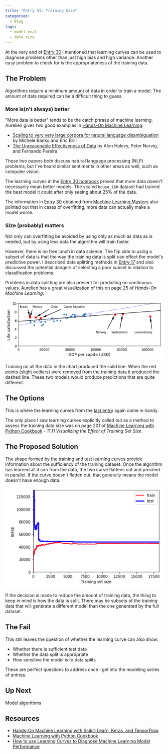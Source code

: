 ```yaml
---
title: "Entry 31: Training Size"
categories:
  - Blog
tags:
  - model-eval
  - data size
---
```


At the very end of [Entry 30](https://julielinx.github.io/blog/30_learning_curves_imp_perform/) I mentioned that learning curves can be used to diagnose problems other than just high bias and high variance. Another easy problem to check for is the appropriateness of the training data.

## The Problem

Algorithms require a minimum amount of data in order to train a model. The amount of data required can be a difficult thing to guess.

### More is(n't always) better

"More data is better" tends to be the catch phrase of machine learning. Aurelien gives two good examples in [Hands-On Machine Learning](https://www.amazon.com/Hands-Machine-Learning-Scikit-Learn-TensorFlow/dp/1492032646):

- [Scaling to very very large corpora for natural language disambiguation](homl.info/6) by Michele Banko and Eric Brill
- [The Unreasonable Effectiveness of Data](homl.info/7) by Alon Halevy, Peter Norvig, and Fernando Pereira

These two papers both discuss natural language processing (NLP) problems, but I've heard similar sentiments in other areas as well, such as computer vision.

The learning curves in the [Entry 30 notebook](https://github.com/julielinx/datascience_diaries/blob/master/02_model_eval/30_nb_learning_curves.ipynb) proved that more data doesn't necessarily mean better models. The scaled `house_16H` dataset had trained the best model it could after only seeing about 25% of the data.

The information in [Entry 30](https://julielinx.github.io/blog/30_learning_curves_imp_perform/) obtained from [Machine Learning Mastery](https://machinelearningmastery.com/learning-curves-for-diagnosing-machine-learning-model-performance/) also pointed out that in cases of overfitting, more data can actually make a model worse.

### Size (probably) matters

Not only can overfitting be avoided by using only as much as data as is needed, but by using less data the algorithm will train faster.

However, there is no free lunch in data science. The flip side to using a subset of data is that the way the training data is split can effect the model's predictive power. I described data splitting methods in [Entry 17](https://julielinx.github.io/blog/17_resampling/) and also discussed the potential dangers of selecting a poor subset in relation to classification problems.

Problems in data splitting are also present for predicting on continuous values. Aurelien has a great visualization of this on page 25 of *Hands-On Machine Learning*:

![Training sample](https://github.com/julielinx/datascience_diaries/blob/master/img/training_sample.png?raw=true)

Training on all the data in the chart produced the solid line. When the red points (slight outliers) were removed from the training data it produced the dashed line. These two models would produce predictions that are quite different.

## The Options

This is where the learning curves from the [last entry](https://julielinx.github.io/blog/30_learning_curves_imp_perform/) again come in handy.

The only place I saw learning curves explicitly called out as a method to assess the training data size was on page 201 of [Machine Learning with Python Cookbook](https://www.amazon.com/Machine-Learning-Python-Cookbook-Preprocessing/dp/1491989386) - *11.11 Visualizing the Effect of Training Set Size*.

## The Proposed Solution

The shape formed by the training and test learning curves provide information about the sufficiency of the training dataset. Once the algorithm has learned all it can from the data, the two curve flattens out and proceed in parallel. If the curve doesn't flatten out, that generally means the model doesn't have enough data.

![Training sample](https://github.com/julielinx/datascience_diaries/blob/master/img/learning_curve_ex.png?raw=true)

If the decision is made to reduce the amount of training data, the thing to keep in mind is how the data is split. There may be subsets of the training data that will generate a different model than the one generated by the full dataset.

## The Fail

This still leaves the question of whether the learning curve can also show:

- Whether there is sufficient test data
- Whether the data split is appropriate
- How sensitive the model is to data splits

These are perfect questions to address once I get into the modeling series of entries.

## Up Next

Model algorithms

## Resources

- [Hands-On Machine Learning with Scikit-Learn, Keras, and TensorFlow](https://www.amazon.com/Hands-Machine-Learning-Scikit-Learn-TensorFlow/dp/1492032646)
- [Machine Learning with Python Cookbook](https://www.amazon.com/Machine-Learning-Python-Cookbook-Preprocessing/dp/1491989386)
- [How to use Learning Curves to Diagnose Machine Learning Model Performance](https://machinelearningmastery.com/learning-curves-for-diagnosing-machine-learning-model-performance/)